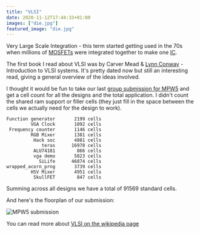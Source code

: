 ```yaml
---
title: "VLSI"
date: 2020-11-12T17:44:33+01:00
images: ["die.jpg"]
featured_image: "die.jpg"
---
```


Very Large Scale Integration - this term started getting used in the 70s when millions of [MOSFETs](/terminology/mosfet) were
integrated together to make one [IC](/terminology/ic).

The first book I read about VLSI was by Carver Mead & [Lynn Conway](https://ai.eecs.umich.edu/people/conway/conway.html) - Introduction to VLSI systems. It's pretty dated now but still an interesting read, giving a general overview of the ideas involved.

I thought it would be fun to take our last [group submission for MPW5](/post/mpw5_submitted) and get a cell count for all the designs and the total application. I didn't count the shared ram support or filler cells (they just fill in the space between the cells we actually need for the design to work).

    Function generator       2199 cells
             VGA Clock       1892 cells
     Frequency counter       1146 cells
             RGB Mixer       1381 cells
              Hack soc       4881 cells
                 teras      16970 cells
              ALU74181        866 cells
              vga demo       5823 cells
                SiLife      46874 cells
    wrapped_acorn_prng       3739 cells
             HSV Mixer       4951 cells
              SkullFET        847 cells

Summing across all designs we have a total of 91569 standard cells.

And here's the floorplan of our submission:

![MPW5 submission](/mpw5_multi_macro.png)

You can read more about [VLSI on the wikipedia page](https://en.wikipedia.org/wiki/Very_Large_Scale_Integration)
